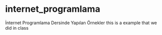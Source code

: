 # internet_programlama
İnternet Programlama Dersinde Yapılan Örnekler
this is a example that we did in class

